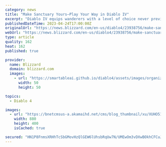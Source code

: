 ```yaml
---
category: news
title: "Make Sanctuary Yours—Play Your Way in Diablo IV"
excerpt: "Diablo IV equips wanderers with a level of choice never previously seen in a Diablo game. Watch the Inside the Game: Your Class Your way developer video and read on for more details about customization."
publishedDateTime: 2023-04-24T17:00:00Z
originalUrl: "https://news.blizzard.com/en-us/diablo4/23938756/make-sanctuary-yours-play-your-way-in-diablo-iv"
webUrl: "https://news.blizzard.com/en-us/diablo4/23938756/make-sanctuary-yours-play-your-way-in-diablo-iv"
type: article
quality: 162
heat: 162
published: true

provider:
  name: Blizzard
  domain: blizzard.com
  images:
    - url: "https://smartableai.github.io/diablo4/assets/images/organizations/blizzard.com-50x50.jpg"
      width: 50
      height: 50

topics:
  - Diablo 4

images:
  - url: "https://bnetcmsus-a.akamaihd.net/cms/blog_thumbnail/xu/XUHO51131VDC1681937325089.png"
    width: 880
    height: 400
    isCached: true

secured: "HN1P8FnmsXRHhTcSbGMovHzQlGEW6lUhsbRqUw7N/UMEwOm3vDXwBOkhCFCuJl49+hkalLFe2vYqzk18RhVa4CWSGgDFDP4jq1Z0araiJ4DNpzGxI06VHQtWBYx1FTYR4dCxKJYO05j8lwAa1TlBJPFCZxDIvbJnWxhRBtjZFXOPsHvc6nmvk2KJ2Z2g6OqdpfQr9wkyLmERTHiK0o0zJA+fIRuAYHxChNs6PQTglIRi6loPfJkcJy6jBdZgx2Wm3B4xnxOeIXKeEh4B/y8sPEo+kH92vcEz+hyqHjVYMSzUZmlJRh3AhUPnleeM5YAC3yHDqCjKdxwFwFshLvwuSLcu+b00M1r2Z5W5UHuaZAg=;R0/udkBg8H31rDKif/1ZBQ=="
---
```


